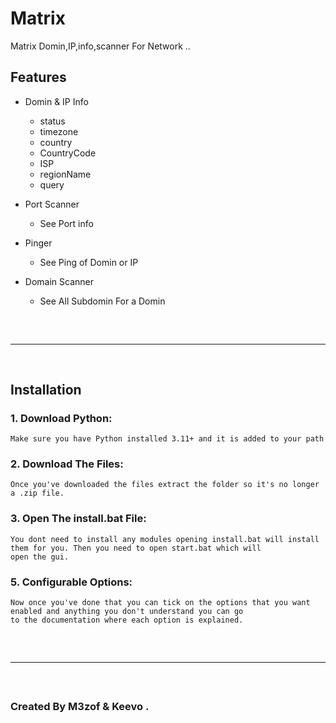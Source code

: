 # Matrix
Matrix Domin,IP,info,scanner For Network ..

## Features

- Domin & IP Info
    - status
    - timezone
    - country
    - CountryCode 
    - ISP
    - regionName
    - query

- Port Scanner
    - See Port info

- Pinger
	- See Ping of Domin or IP

- Domain Scanner
    - See All Subdomin For a Domin
 
<hr  style="border-radius: 2%; margin-top: 60px; margin-bottom: 60px;"  noshade=""  size="20"  width="100%">
  
## Installation

### 1. Download Python:

```
Make sure you have Python installed 3.11+ and it is added to your path
```
### 2. Download The Files:

```
Once you've downloaded the files extract the folder so it's no longer a .zip file.
```
### 3. Open The install.bat File:

```
You dont need to install any modules opening install.bat will install them for you. Then you need to open start.bat which will
open the gui.
```
### 5. Configurable Options:

```
Now once you've done that you can tick on the options that you want enabled and anything you don't understand you can go 
to the documentation where each option is explained.
```

<hr  style="border-radius: 2%; margin-top: 60px; margin-bottom: 60px;"  noshade=""  size="20"  width="100%">


### Created By M3zof & Keevo .

